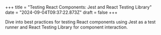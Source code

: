 +++
title = "Testing React Components: Jest and React Testing Library"
date = "2024-09-04T09:37:22.873Z"
draft = false
+++

Dive into best practices for testing React components using Jest as a test runner and React Testing Library for component interaction.
        